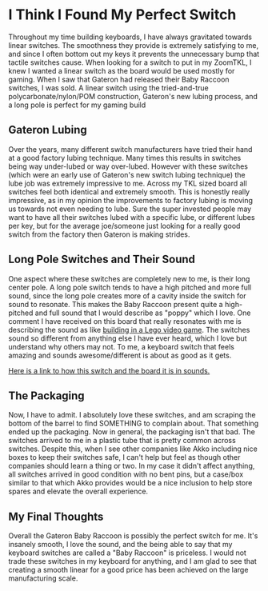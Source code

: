 # I Think I Found My Perfect Switch
Throughout my time building keyboards, I have always gravitated towards linear switches. The smoothness they provide is extremely satisfying to me, and since I often bottom out my keys it prevents the unnecessary bump that tactile switches cause. When looking for a switch to put in my ZoomTKL, I knew I wanted a linear switch as the board would be used mostly for gaming. When I saw that Gateron had released their Baby Raccoon switches, I was sold. A linear switch using the tried-and-true polycarbonate/nylon/POM construction, Gateron's new lubing process, and a long pole is perfect for my gaming build

## Gateron Lubing
Over the years, many different switch manufacturers have tried their hand at a good factory lubing technique. Many times this results in switches being way under-lubed or way over-lubed. However with these switches (which were an early use of Gateron's new switch lubing technique) the lube job was extremely impressive to me. Across my TKL sized board all switches feel both identical and extremely smooth. This is honestly really impressive, as in my opinion the improvements to factory lubing is moving us towards not even needing to lube. Sure the super invested people may want to have all their switches lubed with a specific lube, or different lubes per key, but for the average joe/someone just looking for a really good switch from the factory then Gateron is making strides.

## Long Pole Switches and Their Sound
One aspect where these switches are completely new to me, is their long center pole. A long pole switch tends to have a high pitched and more full sound, since the long pole creates more of a cavity inside the switch for sound to resonate. This makes the Baby Raccoon present quite a high-pitched and full sound that I would describe as "poppy" which I love. One comment I have received on this board that really resonates with me is describing the sound as like [building in a Lego video game](https://www.youtube.com/watch?v=fHOPZwnG4B8). The switches sound so different from anything else I have ever heard, which I love but understand why others may not. To me, a keyboard switch that feels amazing and sounds awesome/different is about as good as it gets.

[Here is a link to how this switch and the board it is in sounds.](https://www.youtube.com/watch?v=TSuCNi9Gyr4)

## The Packaging
Now, I have to admit. I absolutely love these switches, and am scraping the bottom of the barrel to find SOMETHING to complain about. That something ended up the packaging. Now in general, the packaging isn't that bad. The switches arrived to me in a plastic tube that is pretty common across switches. Despite this, when I see other companies like Akko including nice boxes to keep their switches safe, I can't help but feel as though other companies should learn a thing or two. In my case it didn't affect anything, all switches arrived in good condition with no bent pins, but a case/box similar to that which Akko provides would be a nice inclusion to help store spares and elevate the overall experience.

## My Final Thoughts
Overall the Gateron Baby Raccoon is possibly the perfect switch for me. It's insanely smooth, I love the sound, and the being able to say that my keyboard switches are called a "Baby Raccoon" is priceless. I would not trade these switches in my keyboard for anything, and I am glad to see that creating a smooth linear for a good price has been achieved on the large manufacturing scale.
